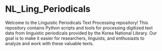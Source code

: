 # NL_Ling_Periodicals
Welcome to the Linguistic Periodicals Text Processing repository! This repository contains Python scripts and tools for processing digitized text data from linguistic periodicals provided by the Korea National Library. Our goal is to make it easier for researchers, linguists, and enthusiasts to analyze and work with these valuable texts.
